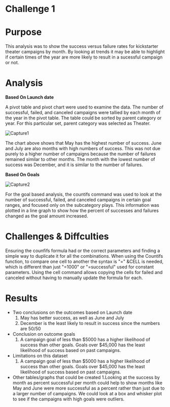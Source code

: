 # Challenge 1

# Purpose
This analysis was to show the success versus failure rates for kickstarter theater campaigns by month. By looking at trends it may be able to highlight if certain times of the year are more likely to result in a sucessful campaign or not.

# Analysis
**Based On Launch date**

A pivot table and pivot chart were used to examine the data. The number of successful, failed, and canceled campaigns were tallied by each month of the year in the pivot table. The table could be sorted by parent category or year. For this particular set, parent category was selected as Theater.

![Capture1](https://user-images.githubusercontent.com/82550431/135974796-73265b9a-3467-4d69-9037-345798a2dafd.PNG)

The chart above shows that May has the highest number of success. June and July are also months with high numbers of success. This was not due purely to a higher number of campaigns because the number of failures remained similar to other months. The month with the lowest number of success was December, and it is similar to the number of failures.

**Based On Goals**

![Capture2](https://user-images.githubusercontent.com/82550431/135975061-07e7fea0-18c6-4ba1-a720-02efea9ba346.PNG)

For the goal based analysis, the countifs command was used to look at the number of successful, failed, and canceled campaigns in certain goal ranges, and focused only on the subcategory plays. This information was plotted in a line graph to show how the percent of successes and failures changed as the goal amount increased. 

# Challenges & Diffculties
Ensuring the counfifs formula had or the correct parameters and finding a simple way to duplicate it for all the combinations.
When using the Countifs function, to compare one cell to another the syntax is "=" &CELL is needed, which is different than just "=1000" or "=successful" used for constant parameters. Using the cell command allows copying the cells for failed and canceled without having to manually update the formula for each.

# Results
* Two conclusions on the outcomes based on Launch date
  1. May has better success, as well as June and July
  2. December is the least likely to result in success since the numbers are 50/50
* Conclusion on outcome goals
  1. A campaign goal of less than $5000 has a higher likelihood of success than other goals. Goals over $45,000 has the least likelihood of success based on past campaigns.
* Limitations on this dataset
  1. A campaign goal of less than $5000 has a higher likelihood of success than other goals. Goals over $45,000 has the least likelihood of success based on past campaigns.
* Other tables/graphs that could be created
  1.Looking at the success by month as percent successful per month could help to show months like May and June were more successful as a percent rather than just due to a larger number of campaigns. We could look at a box and whisker plot to see if the campaigns with high goals were outliers.
